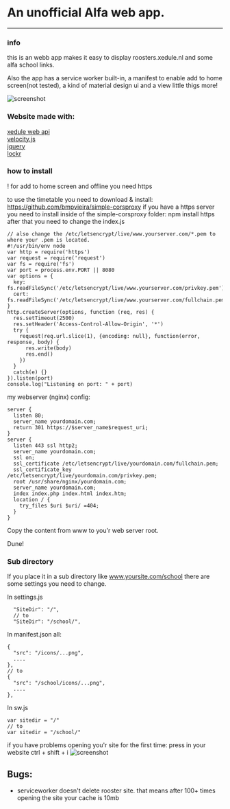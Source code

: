 # An unofficial Alfa web app.
---
### info
this is an webb app makes it easy to display roosters.xedule.nl and some alfa school links.

Also the app has a service worker built-in, a manifest to enable add to home screen(not tested), a kind of material design ui and a view little thigs more!

![screenshot](http://i.imgur.com/7ZhvQQE.png)

### Website made with:
[xedule web api](https://github.com/mjarkk/smallprojects/tree/master/xeduleAPI)  
[velocity.js](http://velocityjs.org/)  
[jquery](https://jquery.com/)  
[lockr](https://github.com/tsironis/lockr)
### how to install

! for add to home screen and offline you need https

to use the timetable you need to download & install: https://github.com/bmpvieira/simple-corsproxy
if you have a https server you need to install inside of the simple-corsproxy folder:
npm install https
after that you need to change the index.js
```
// also change the /etc/letsencrypt/live/www.yourserver.com/*.pem to where your .pem is located.
#!/usr/bin/env node
var http = require('https')
var request = require('request')
var fs = require('fs')
var port = process.env.PORT || 8080
var options = {
  key: fs.readFileSync('/etc/letsencrypt/live/www.yourserver.com/privkey.pem'),
  cert: fs.readFileSync('/etc/letsencrypt/live/www.yourserver.com/fullchain.pem')
}
http.createServer(options, function (req, res) {
  res.setTimeout(2500)
  res.setHeader('Access-Control-Allow-Origin', '*')
  try {
    request(req.url.slice(1), {encoding: null}, function(error, response, body) {
      res.write(body)
      res.end()
    })
  }
  catch(e) {}
}).listen(port)
console.log("Listening on port: " + port)
```

my webserver (nginx) config:

```
server {
  listen 80;
  server_name yourdomain.com;
  return 301 https://$server_name$request_uri;
}
server {
  listen 443 ssl http2;
  server_name yourdomain.com;
  ssl on;
  ssl_certificate /etc/letsencrypt/live/yourdomain.com/fullchain.pem;
  ssl_certificate_key /etc/letsencrypt/live/yourdomain.com/privkey.pem;
  root /usr/share/nginx/yourdomain.com;
  server_name yourdomain.com;
  index index.php index.html index.htm;
  location / {
    try_files $uri $uri/ =404;
  }
}
```

Copy the content from www to you'r web server root.

Dune!

### Sub directory
If you place it in a sub directory like www.yoursite.com/school there are some settings you need to change.

In settings.js
```
  "SiteDir": "/",
  // to
  "SiteDir": "/school/",
```
In manifest.json all:
```
{
  "src": "/icons/...png",
  ....
},
// to
{
  "src": "/school/icons/...png",
  ....
},
```
In sw.js
```
var sitedir = "/"
// to
var sitedir = "/school/"
```

if you have problems opening you'r site for the first time:
press in your website ctrl + shift + i
![screenshot](http://i.imgur.com/wwSBQzN.png)

## Bugs:
- serviceworker doesn't delete rooster site. that means after 100+ times opening the site your cache is 10mb
